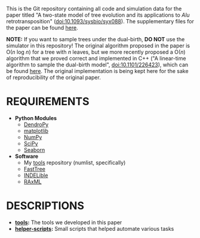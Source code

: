 This is the Git repository containing all code and simulation data for the paper titled "A two-state model of tree evolution and its applications to *Alu* retrotransposition" ([doi:10.1093/sysbio/syx088](https://doi.org/10.1093/sysbio/syx088)). The supplementary files for the paper can be found [here](https://doi.org/10.5061/dryad.13n52).

**NOTE:** If you want to sample trees under the dual-birth, **DO NOT** use the simulator in this repository! The original algorithm proposed in the paper is O(*n* log *n*) for a tree with *n* leaves, but we more recently proposed a O(*n*) algorithm that we proved correct and implemented in C++ ("A linear-time algorithm to sample the dual-birth model", [doi:10.1101/226423](https://doi.org/10.1101/226423)), which can be found [here](https://github.com/niemasd/Dual-Birth-Simulator). The original implementation is being kept here for the sake of reproducibility of the original paper.

REQUIREMENTS
===
* **Python Modules**
    * [DendroPy](http://www.dendropy.org/)
    * [matplotlib](http://matplotlib.org/)
    * [NumPy](http://www.numpy.org/)
    * [SciPy](https://www.scipy.org/)
    * [Seaborn](http://seaborn.pydata.org/)
* **Software**
    * My [tools](https://github.com/niemasd/tools/) repository (numlist, specifically)
    * [FastTree](http://www.microbesonline.org/fasttree/)
    * [INDELible](http://abacus.gene.ucl.ac.uk/software/indelible/)
    * [RAxML](http://sco.h-its.org/exelixis/web/software/raxml/index.html)

DESCRIPTIONS
===
* **[tools](tools):** The tools we developed in this paper
* **[helper-scripts](helper-scripts):** Small scripts that helped automate various tasks
